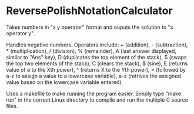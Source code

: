 # ReversePolishNotationCalculator

Takes numbers in "x y operator" format and ouputs the solution to "x operator y".

Handles negative numbers. Operators include: + (addition), - (subtraction), * (multiplication), / (division), % (remainder), A (last answer displayed, similar to "Ans" key), D (duplicates the top element of the stack), S (swaps the top two elements of the stack), C (clears the stack), $ (sine), E (returns value of e to the Xth power), ^ (returns X to the Yth power), = (followed by a-z to assign a value to a lowercase variable), a-z (retrives the assigned value based on the lowercase variable entered).

Uses a makefile to make running the program easier. Simply type "make run" in the correct Linux directory to compile and run the multiple C source files.
